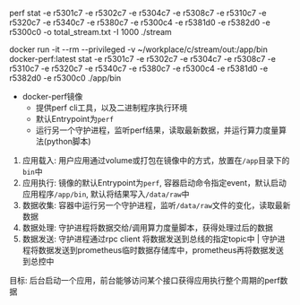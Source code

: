

perf stat -e r5301c7 -e r5302c7 -e r5304c7 -e r5308c7 -e r5310c7 -e r5320c7 -e r5340c7 -e r5380c7 -e r5300c4 -e r5381d0 -e r5382d0 -e r5300c0 -o total_stream.txt -I 1000   ./stream

docker run -it --rm --privileged -v ~/workplace/c/stream/out:/app/bin docker-perf:latest stat -e r5301c7 -e r5302c7 -e r5304c7 -e r5308c7 -e r5310c7 -e r5320c7 -e r5340c7 -e r5380c7 -e r5300c4 -e r5381d0 -e r5382d0 -e r5300c0 ./app/bin


- docker-perf镜像
  - 提供perf cli工具，以及二进制程序执行环境
  - 默认Entrypoint为`perf`
  - 运行另一个守护进程，监听perf结果，读取最新数据，并运行算力度量算法(python脚本)

1. 应用载入: 用户应用通过volume或打包在镜像中的方式，放置在`/app`目录下的`bin`中
2. 应用执行: 镜像的默认Entrypoint为`perf`, 容器启动命令指定event，默认启动应用程序`/app/bin`, 默认将结果写入`/data/raw`中
3. 数据收集: 容器中运行另一个守护进程，监听`/data/raw`文件的变化，读取最新数据
4. 数据处理: 守护进程将数据交给/调用算力度量脚本，获得处理过后的数据
5. 数据发送: 守护进程通过rpc client 将数据发送到总线的指定topic中 | 守护进程将数据发送到prometheus临时数据存储库中，prometheus再将数据发送到总控中

目标: 后台启动一个应用，前台能够访问某个接口获得应用执行整个周期的perf数据